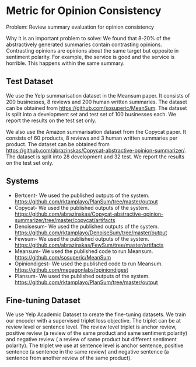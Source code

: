 # Metric for Opinion Consistency

Problem: Review summary evaluation for opinion consistency

Why it is an important problem to solve: We found that 8-20% of the abstractively generated summaries contain contrasting opinions. Contrasting opinions are opinions about the same target but opposite in sentiment polarity. For example, the service is good and the service is horrible. This happens within the same summary. 

## Test Dataset

We use the Yelp summarisation dataset in the Meansum paper. It consists of 200 businesses, 8 reviews and 200 human written summaries. The dataset can be obtained from https://github.com/sosuperic/MeanSum. The dataset is split into a development set and test set of 100 businesses each. We report the results on the test set only. 

We also use the Amazon summarisation dataset from the Copycat paper. It consists of 60 products, 8 reviews and 3 human written summaries per product. The dataset can be obtained from https://github.com/abrazinskas/Copycat-abstractive-opinion-summarizer/. The dataset is split into 28 development and 32 test. We report the results on the test set only. 

## Systems

* Bertcent- We used the published outputs of the system. https://github.com/rktamplayo/PlanSum/tree/master/output
* Copycat- We used the published outputs of the system. https://github.com/abrazinskas/Copycat-abstractive-opinion-summarizer/tree/master/copycat/artifacts
* Denoisesum- We used the published outputs of the system. https://github.com/rktamplayo/DenoiseSum/tree/master/output
* Fewsum- We used the published outputs of the system. https://github.com/abrazinskas/FewSum/tree/master/artifacts
* Meansum- We used the published code to run Meansum. https://github.com/sosuperic/MeanSum
* Opiniondigest- We used the published code to run Meansum. https://github.com/megagonlabs/opiniondigest
* Plansum- We used the published outputs of the system. https://github.com/rktamplayo/PlanSum/tree/master/output


## Fine-tuning Dataset

We use Yelp Academic Dataset to create the fine-tuning datasets. We train our encoder with a supervised triplet loss objective. The triplet can be at review level or sentence level. The review level triplet is anchor review, positive review (a review of the same product and same sentiment polarity) and negative review ( a review of same product but different sentiment polarity). The triplet we use at sentence level is anchor sentence, positive sentence (a sentence in the same review) and negative sentence (a sentence from another review of the same product). 


